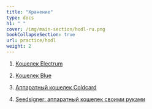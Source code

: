 ```yaml
---
title: "Хранение"
type: docs
h1: " "
cover: /img/main-section/hodl-ru.png
bookCollapseSection: true
url: practice/hodl
weight: 2
---
```


1. [Кошелек Electrum](/electrum)

2. [Кошелек Blue](/blue)

3. [Аппаратный кошелек Coldcard](/coldcard)

4. [Seedsigner: аппаратный кошелек своими руками](/seedsigner)
